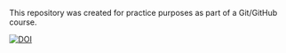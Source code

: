 This repository was created for practice purposes as part of a Git/GitHub course.

[![DOI](https://sandbox.zenodo.org/badge/806514808.svg)](https://sandbox.zenodo.org/doi/10.5072/zenodo.87470)
